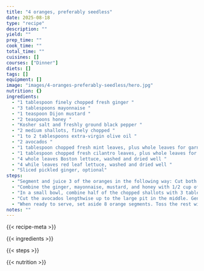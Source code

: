 ```yaml
---
title: "4 oranges, preferably seedless"
date: 2025-08-18
type: "recipe"
description: ""
yield: ""
prep_time: ""
cook_time: ""
total_time: ""
cuisines: []
courses: ["Dinner"]
diets: []
tags: []
equipment: []
image: "images/4-oranges-preferably-seedless/hero.jpg"
nutrition: {}
ingredients:
  - "1 tablespoon finely chopped fresh ginger "
  - "3 tablespoons mayonnaise "
  - "1 teaspoon Dijon mustard "
  - "2 teaspoons honey "
  - "Kosher salt and freshly ground black pepper "
  - "2 medium shallots, finely chopped "
  - "1 to 2 tablespoons extra-virgin olive oil "
  - "2 avocados "
  - "1 tablespoon chopped fresh mint leaves, plus whole leaves for garnish "
  - "1 tablespoon chopped fresh cilantro leaves, plus whole leaves for garnish "
  - "4 whole leaves Boston lettuce, washed and dried well "
  - "4 while leaves red leaf lettuce, washed and dried well "
  - "Sliced pickled ginger, optional"
steps:
  - "Segment and juice 3 of the oranges in the following way: Cut both ends off 1 of the oranges and place it, cut side up, on a cutting board. Using a sharp, flexible knife, cut the skin and white membrane from the orange. Use a sawing motion and cut from top to bottom following the contours of the orange. Free the orange segments but cutting along the seams that separate them from each other. Do this over a bowl to collect any juices. Reserve the segments separately and squeeze what's left of the orange over the bowl to collect the juice. Do the same with the remaining 2 oranges. Strain the juice into a measuring cup: You should have about 3/4 cup; if not, juice the remaining orange and add as much as needed. "
  - "Combine the ginger, mayonnaise, mustard, and honey with 1/2 cup of the orange juice in a small bowl. Season with salt and pepper, to taste. "
  - "In a small bowl, combine half of the chopped shallots with 3 tablespoons of the remaining orange juice. Whisk in the olive oil and season with salt and pepper. "
  - "Cut the avocados lengthwise up to the large pit in the middle. Gently twist apart the 2 halves and remove the pit. Wedge a teaspoon between the skin and the flesh and remove the flesh in 1 piece. Cut the avocados into 1-inch pieces and put them into the bowl with the honey-and-ginger dressing. Add the remaining shallots, the chopped mint and the chopped cilantro, and mix together lightly so as not to break up the avocado. "
  - "When ready to serve, set aside 8 orange segments. Toss the rest with the whole lettuce leaves and just enough of the orange-and-olive oil vinaigrette to coat. Divide the lettuce and oranges among 4 plates. Spoon some avocado onto each plate (there will be some dressing left in the bowl). Top with the reserved orange segments and drizzle any remaining honey-and-ginger dressing over the salad. Garnish with whole mint and cilantro leaves, and, if you like, some pickled ginger."
notes: ""
---
```

{{< recipe-meta >}}

{{< ingredients >}}

{{< steps >}}

{{< nutrition >}}
